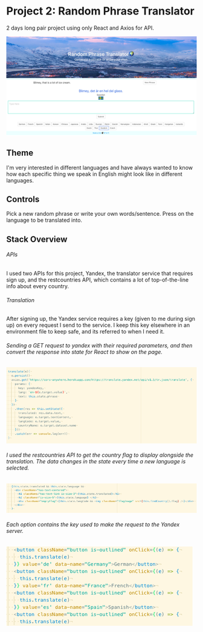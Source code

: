 # Project 2: Random Phrase Translator

2 days long pair project using only React and Axios for API.

![](pics/rptswe.png)

## Theme


I'm very interested in different languages and have always wanted to know how each specific thing we speak in English might look like in different languages.

## Controls

Pick a new random phrase or write your own words/sentence.
Press on the language to be translated into.

## Stack Overview

###### APIs

I used two APIs for this project, Yandex, the translator service that requires sign up, and the restcountries API, which contains a lot of top-of-the-line info about every country.

###### Translation

After signing up, the Yandex service requires a key (given to me during sign up) on every request I send to the service. I keep this key elsewhere in an environment file to keep safe, and its referred to when I need it.

###### Sending a GET request to yandex with their required parameters, and then convert the response into state for React to show on the page.

![](pics/translate.png)

###### I used the restcountries API to get the country flag to display alongside the translation. The data changes in the state every time a new language is selected.

![](pics/flag.png)

###### Each option contains the key used to make the request to the Yandex server.

![](pics/languages.png)
